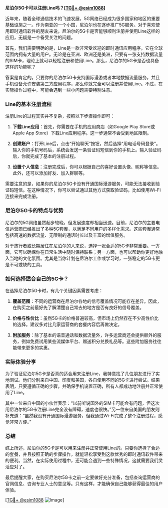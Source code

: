 **尼泊尔5G卡可以注册Line吗？[[TG💪+ @esim1088](https://t.me/s/esim1088)]**

近年来，随着全球通信技术的飞速发展，5G网络已经成为很多国家和地区的重要基础设施之一。作为南亚的一个小国，尼泊尔也在逐步推广5G服务。对于喜欢使用即时通讯软件的朋友来说，尼泊尔的5G卡是否能够顺利注册并使用Line这样的应用，无疑是一个备受关注的问题。

首先，我们需要明确的是，Line是一款非常受欢迎的即时通讯应用程序，它在全球范围内拥有大量的用户。无论是在亚洲、欧洲还是美洲，只要有一张支持数据流量的SIM卡，理论上就可以轻松注册和使用Line。那么，尼泊尔的5G卡是否也具备这样的功能呢？

答案是肯定的。只要你的尼泊尔5G卡支持国际漫游或者本地数据流量服务，并且手机设备允许安装第三方应用程序，那么你就完全可以注册并使用Line。不过，在实际操作过程中，可能会遇到一些小问题需要特别注意。

### Line的基本注册流程

注册Line的过程其实并不复杂，按照以下步骤操作即可：

1. **下载Line应用**：首先，你需要在手机的应用商店（如Google Play Store或Apple App Store）下载Line应用程序。这一步通常不会受到地区限制。
   
2. **创建账户**：打开Line后，点击“开始聊天”按钮，然后选择“用电话号码登录”。输入你的手机号码后，系统会发送一条验证码短信到你的手机上。输入验证码后，你就完成了基本的注册过程。

3. **设置个人信息**：注册完成后，你可以根据自己的喜好设置头像、昵称等信息。此外，还可以添加好友、加入群聊等。

需要注意的是，如果你的尼泊尔5G卡没有开通国际漫游服务，可能无法接收到验证码短信。在这种情况下，你可以尝试通过其他方式获取验证码，比如使用Wi-Fi连接来完成注册。

### 尼泊尔5G卡的特点与优势

尼泊尔的5G网络虽然起步较晚，但发展速度却相当迅速。目前，尼泊尔的主要电信运营商已经推出了多种5G套餐，以满足不同用户的多样化需求。这些套餐通常包括高速的数据流量、无限制的通话时长以及丰富的增值服务。

对于旅行者或长期居住在尼泊尔的人来说，选择一张合适的5G卡非常重要。一方面，它可以确保你在日常生活中随时保持联系；另一方面，也可以帮助你更好地融入当地的文化氛围。尤其是当你计划在尼泊尔工作或学习时，一张稳定的5G卡更是不可或缺的工具。

### 如何选择适合自己的5G卡？

在选择尼泊尔5G卡时，有几个关键因素需要考虑：

1. **覆盖范围**：不同的运营商在尼泊尔各地的信号覆盖情况可能存在差异。因此，在购买之前最好先了解清楚自己常去的地方是否有良好的信号覆盖。

2. **价格与性价比**：虽然5G卡的价格普遍较高，但市场上仍然存在不少高性价比的选择。建议多对比几家运营商的套餐内容后再做决定。

3. **附加服务**：除了基本的语音通话和数据流量外，许多运营商还会提供额外的服务，例如免费试用某些流媒体平台、赠送积分兑换礼品等。这些附加服务往往能带来更多的实惠。

### 实际体验分享

为了验证尼泊尔5G卡是否真的适合用来注册Line，我特意找了几位朋友进行了实地测试。他们分别来自中国、印度和美国，各自使用不同的5G卡进行尝试。结果表明，只要遵循正确的步骤，并确保手机设置正确，所有人都成功地注册并正常使用了Line。

其中一位来自中国的小伙伴表示：“以前听说国外的SIM卡可能会有问题，但这次用尼泊尔的5G卡注册Line完全没有障碍，速度也很快。”另一位来自美国的朋友则补充道：“虽然我没有开通国际漫游服务，但我通过Wi-Fi完成了整个注册过程，感觉非常方便。”

### 总结

综上所述，尼泊尔的5G卡是可以用来注册并正常使用Line的。只要你选择了合适的套餐，并且按照正确的步骤操作，就能轻松享受到这款优秀的即时通讯软件带来的便利。当然，在实际使用过程中，还可能会遇到一些特殊情况，这就需要我们灵活应对了。

最后提醒大家，在购买尼泊尔5G卡之前一定要做好充分准备，包括查询运营商的官网信息、咨询专业人士的意见等。只有这样，才能确保自己能够获得最佳的用户体验。

[[TG💪+ @esim1088](https://t.me/s/esim1088) ![Image](https://i.postimg.cc/4NQfJmqS/Snipaste-2025-05-13-00-14-12.png)]